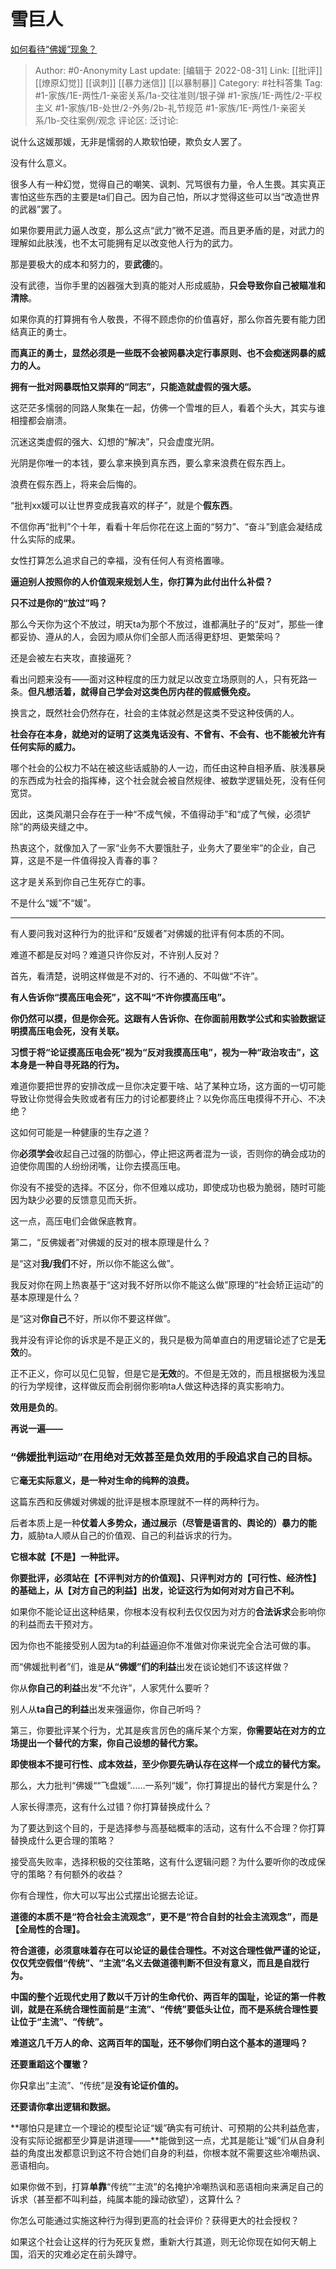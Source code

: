 # 雪巨人
[如何看待“佛媛”现象？](https://www.zhihu.com/question/488536580/answer/2653166702)

> Author: #0-Anonymity
> Last update: [编辑于 2022-08-31]
> Link: [[批评]] [[燎原幻觉]] [[讽刺]] [[暴力迷信]] [[以暴制暴]]
> Category: #社科答集
> Tag: #1-家族/1E-两性/1-亲密关系/1a-交往准则/银子弹 #1-家族/1E-两性/2-平权主义  #1-家族/1B-处世/2-外务/2b-礼节规范 #1-家族/1E-两性/1-亲密关系/1b-交往案例/观念
> 评论区:
> 泛讨论:

说什么这媛那媛，无非是懦弱的人欺软怕硬，欺负女人罢了。

没有什么意义。

很多人有一种幻觉，觉得自己的嘲笑、讽刺、咒骂很有力量，令人生畏。其实真正害怕这些东西的主要是ta们自己。因为自己怕，所以才觉得这些可以当“改造世界的武器”罢了。

如果你要用武力逼人改变，那么这点“武力”微不足道。而且更矛盾的是，对武力的理解如此肤浅，也不太可能拥有足以改变他人行为的武力。

那是要极大的成本和努力的，要**武德**的。

没有武德，当你手里的凶器强大到真的能对人形成威胁，**只会导致你自己被瞄准和清除**。

如果你真的打算拥有令人敬畏，不得不顾虑你的价值喜好，那么你首先要有能力团结真正的勇士。

**而真正的勇士，显然必须是一些既不会被网暴决定行事原则、也不会痴迷网暴的威力的人。**

**拥有一批对网暴既怕又崇拜的“同志”，只能造就虚假的强大感。**

这茫茫多懦弱的同路人聚集在一起，仿佛一个雪堆的巨人，看着个头大，其实与谁相撞都会崩溃。

沉迷这类虚假的强大、幻想的“解决”，只会虚度光阴。

光阴是你唯一的本钱，要么拿来换到真东西，要么拿来浪费在假东西上。

浪费在假东西上，将来会后悔的。

“批判xx媛可以让世界变成我喜欢的样子”，就是个**假东西**。

不信你再“批判”个十年，看看十年后你花在这上面的“努力”、“奋斗”到底会凝结成什么实际的成果。

女性打算怎么追求自己的幸福，没有任何人有资格置喙。

**逼迫别人按照你的人价值观来规划人生，你打算为此付出什么补偿？**

**只不过是你的“放过”吗？**

那么今天你为这个不放过，明天ta为那个不放过，谁都满肚子的“反对”，那些一律都妥协、遵从的人，会因为顺从你们全部人而活得更舒坦、更繁荣吗？

还是会被左右夹攻，直接逼死？

看出问题来没有——面对这种程度的压力就足以改变立场原则的人，只有死路一条。**但凡想活着，就得自己学会对这类色厉内荏的假威慑免疫。**

换言之，既然社会仍然存在，社会的主体就必然是这类不受这种伎俩的人。

**社会存在本身，就绝对的证明了这类鬼话没有、不曾有、不会有、也不能被允许有任何实际的威力。**

哪个社会的公权力不站在被这些话威胁的人一边，而任由这种自相矛盾、肤浅暴戾的东西成为社会的指挥棒，这个社会就会被自然规律、被数学逻辑处死，没有任何宽贷。

因此，这类风潮只会存在于一种“不成气候，不值得动手”和“成了气候，必须铲除”的两级夹缝之中。

热衷这个，就像加入了一家“业务不大要饿肚子，业务大了要坐牢”的企业，自己算，这是不是一件值得投入青春的事？

这才是关系到你自己生死存亡的事。

不是什么“媛”不“媛”。

---

有人要问我对这种行为的批评和“反媛者”对佛媛的批评有何本质的不同。

难道不都是反对吗？难道只许你反对，不许别人反对？

首先，看清楚，说明这样做是不对的、行不通的、不叫做“不许”。

**有人告诉你“摸高压电会死”，这不叫“不许你摸高压电”。**

**你仍然可以摸，但是你会死。这跟有人告诉你、在你面前用数学公式和实验数据证明摸高压电会死，没有关联。**

**习惯于将“论证摸高压电会死”视为“反对我摸高压电”，视为一种“政治攻击”，这本身是一种自寻死路的行为。**

难道你要把世界的安排改成一旦你决定要干啥、站了某种立场，这方面的一切可能导致让你觉得会失败或者有压力的讨论都要终止？以免你高压电摸得不开心、不决绝？

这如何可能是一种健康的生存之道？

你**必须学会**收起自己过强的防御心，停止把这两者混为一谈，否则你的确会成功的迫使你周围的人纷纷闭嘴，让你去摸高压电。

你没有不接受的选择。不区分，你不但难以成功，即使成功也极为脆弱，随时可能因为缺少必要的反馈意见而夭折。

这一点，高压电们会做保底教育。

第二，“反佛媛者”对佛媛的反对的根本原理是什么？

是“这对**我/我们**不好，所以你不能这么做”。

我反对你在网上热衷基于“这对我不好所以你不能这么做”原理的“社会矫正运动”的基本原理是什么？

是“这对**你自己**不好，所以你不要这样做”。

我并没有评论你的诉求是不是正义的，我只是极为简单直白的用逻辑论述了它是**无效**的。

正不正义，你可以见仁见智，但是它是**无效**的。不但是无效的，而且根据极为浅显的行为学规律，这样做反而会削弱你影响ta人做这种选择的真实影响力。

**效用是负的**。

**再说一遍——**

### **“佛媛批判运动”在用绝对无效甚至是负效用的手段追求自己的目标。**

它**毫无实际意义，是一种对生命的纯粹的浪费。**

这篇东西和反佛媛对佛媛的批评是根本原理就不一样的两种行为。

后者本质上是一种**仗着人多势众，通过展示（尽管是语言的、舆论的）暴力的能力**，威胁ta人顺从自己的价值观、自己的利益诉求的行为。

**它根本就【不是】一种批评。**

**你要批评，必须站在【不评判对方的价值观】、只评判对方的【可行性、经济性】的基础上，从【对方自己的利益】出发，论证这行为如何对对方自己不利。**

如果你不能论证出这种结果，你根本没有权利去仅仅因为对方的**合法诉求**会影响你的利益而去干预对方。

因为你也不能接受别人因为ta的利益逼迫你不准做对你来说完全合法可做的事。

而“佛媛批判者”们，谁是**从“佛媛”们的利益**出发在谈论她们不该这样做？

你从**你自己的利益**出发“不允许”，人家凭什么要听？

别人从**ta自己的利益**出发来强逼你，你自己听吗？

第三，你要批评某个行为，尤其是疾言厉色的痛斥某个方案，**你需要站在对方的立场提出一个替代的方案，你自己设想的替代方案。**

**即使根本不提可行性、成本效益，至少你要先确认存在这样一个成立的替代方案。**

那么，大力批判“佛媛““飞盘媛”……一系列“媛”，你打算提出的替代方案是什么？

人家长得漂亮，这有什么过错？你打算替换成什么？

为了要达到这个目的，于是选择参与高基础概率的活动，这有什么不合理？你打算替换成什么更合理的策略？

接受高失败率，选择积极的交往策略，这有什么逻辑问题？为什么要听你的改成保守的策略？有何额外的收益？

你有合理性，你大可以写出公式摆出论据去论证。

**道德的本质不是“符合社会主流观念”，更不是“符合自封的社会主流观念”，而是【全局性的合理】。**

**符合道德，必须意味着存在可以论证的最佳合理性。不对这合理性做严谨的论证，仅仅凭空假借“传统”、“主流”名义去做道德判断不但没有意义，而且是自戕行为。**

**中国的整个近现代史用了数以千万计的生命代价、两百年的国耻，论证的第一件教训，就是在系统合理性面前是“主流”、“传统”要低头让位，而不是系统合理性要让位于“主流”、“传统”。**

**难道这几千万人的命、这两百年的国耻，还不够你们明白这个基本的道理吗？**

**还要重蹈这个覆辙？**

你**只**拿出“主流”、“传统”是**没有论证价值的。**

**还要请你拿出逻辑和数据。**

**哪怕只是建立一个理论的模型论证“媛”确实有可统计、可预期的公共利益危害，没有实际论据都至少算是讲道理——**能做到这一点，尤其是能让“媛”们从自身利益的角度出发都意识到这不符合她们自身的利益，你根本就不需要这些冷嘲热讽、恶语相向。

如果你做不到，打算**单靠**“传统”“主流”的名掩护冷嘲热讽和恶语相向来满足自己的诉求（甚至都不叫利益，纯属本能的躁动欲望），这算什么？

你怎么可能通过实施这种行为得到更高的社会评价？获得更大的社会授权？

如果这个社会让这样的行为死灰复燃，重新大行其道，则无论你现在如何天朝上国，滔天的灾难必定在前头蹲守。

